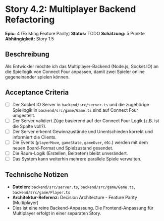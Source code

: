 # Story 4.2: Multiplayer Backend Refactoring

**Epic:** 4 (Existing Feature Parity)
**Status:** TODO
**Schätzung:** 5 Punkte
**Abhängigkeit:** Story 1.5

## Beschreibung
Als Entwickler möchte ich das Multiplayer-Backend (Node.js, Socket.IO) an die Spiellogik von Connect Four anpassen, damit zwei Spieler online gegeneinander spielen können.

## Acceptance Criteria
- [ ] Der Socket.IO Server in `backend/src/server.ts` und die zugehörige Spiellogik in `backend/src/game/Game.ts` sind auf Connect Four umgestellt.
- [ ] Der Server validiert Züge basierend auf der Connect Four Logik (z.B. ist die Spalte voll?).
- [ ] Der Server erkennt Gewinnzustände und Unentschieden korrekt und informiert die Clients.
- [ ] Die Events (`playerMove`, `gameState`, `gameOver`, etc.) werden mit dem neuen Board-Format und Spielzustand gesendet.
- [ ] Die Raum-Logik (Erstellen, Beitreten) bleibt unverändert.
- [ ] Das System kann weiterhin mehrere parallele Spiele verwalten.

## Technische Notizen
- **Dateien:** `backend/src/server.ts`, `backend/src/game/Game.ts`, `backend/src/game/Player.ts`
- **Architektur-Referenz:** Decision Architecture - Feature Parity (Multiplayer)
- Dies ist eine reine Backend-Anpassung. Die Frontend-Anpassung für Multiplayer erfolgt in einer separaten Story.
